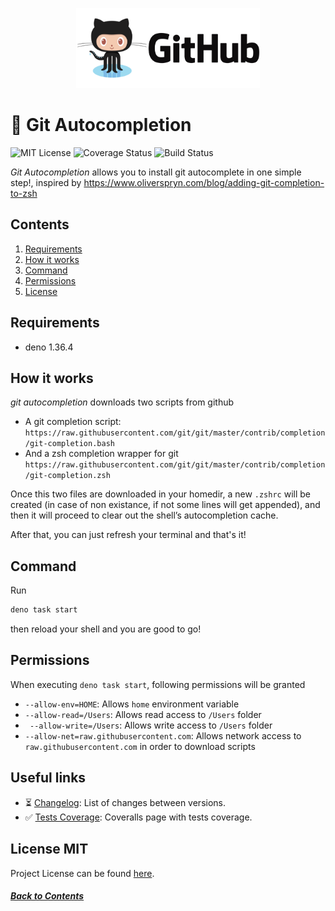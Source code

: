 <p align="center">
  <img id="logo" alt="Github Autocompletion" src="./public/github.png" height="128" />
</p>

# 📣 Git Autocompletion

![MIT License][license-badge]
![Coverage Status][coverage-badge]
<a>
<img src=[build-status] alt="Build Status">
</a>

_Git Autocompletion_ allows you to install git autocomplete in one simple step!,
inspired by https://www.oliverspryn.com/blog/adding-git-completion-to-zsh

## Contents

1. [Requirements](#requirements)
2. [How it works](#how-it-works)
3. [Command](#command)
4. [Permissions](#permissions)
5. [License](#license-mit)

## Requirements

- deno 1.36.4

## How it works

_git autocompletion_ downloads two scripts from github

- A git completion script:
  `https://raw.githubusercontent.com/git/git/master/contrib/completion/git-completion.bash`
- And a zsh completion wrapper for git
  `https://raw.githubusercontent.com/git/git/master/contrib/completion/git-completion.zsh`

Once this two files are downloaded in your homedir, a new `.zshrc` will be
created (in case of non existance, if not some lines will get appended), and
then it will proceed to clear out the shell’s autocompletion cache.

After that, you can just refresh your terminal and that's it!

## Command

Run

```bash
deno task start
```

then reload your shell and you are good to go!

## Permissions

When executing `deno task start`, following permissions will be granted

- `--allow-env=HOME`: Allows `home` environment variable
- `--allow-read=/Users`: Allows read access to `/Users` folder
- ` --allow-write=/Users`: Allows write access to `/Users` folder
- `--allow-net=raw.githubusercontent.com`: Allows network access to `raw.githubusercontent.com` in order to download scripts

## Useful links

- ⏳ [Changelog][changelog]: List of changes between versions.
- ✅ [Tests Coverage][coverage]: Coveralls page with tests coverage.

## License MIT

Project License can be found [here](LICENSE.md).

[changelog]: https://github.com/RisingSquad/git-autocompletion/blob/main/CHANGELOG.md
[coverage]: https://coveralls.io/github/RisingSquad/git-autocompletion
[license-badge]: https://img.shields.io/badge/license-MIT-007EC7.svg
[coverage-badge]: https://coveralls.io/repos/github/RisingSquad/git-autocompletion/badge.svg?
[build-status]: https://img.shields.io/github/actions/workflow/status/RisingSquad/git-autocompletion/deno.yml?branch=main&style=flat-square

##### [Back to Contents](#contents)
